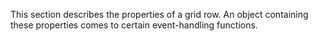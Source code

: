 <!--**
/*-------------------------------------------
    Auto-generated file. Do not modify.
-------------------------------------------

**-->

<!--shortDescription-->
This section describes the properties of a grid row. An object containing these properties comes to certain event-handling functions.
<!--/shortDescription-->

<!--fullDescription-->

<!--/fullDescription-->